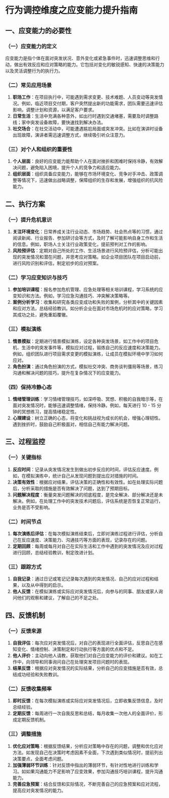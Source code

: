 # 行为调控维度之应变能力提升指南

## 一、应变能力的必要性

### （一）应变能力的定义

应变能力是指个体在面对突发状况、意外变化或紧急事件时，迅速调整思维和行动，做出有效反应和应对策略的能力。它包括对变化的敏锐感知、快速的决策能力以及灵活调整行为的执行力。

### （二）常见应用场景

1. **职场工作**：在项目执行中，可能遇到需求变更、技术难题、人员变动等突发情况。例如，临近项目交付期，客户突然提出新的功能需求，团队需要迅速评估影响，调整计划和资源，以满足客户要求。
2. **日常生活**：生活中充满各种意外，如出行时遇到交通堵塞，需要及时调整路线；家中突发设备故障，要快速找到解决办法。
3. **社交场合**：在社交活动中，可能遭遇尴尬局面或突发冲突。比如在演讲时设备出现故障，演讲者需迅速调整方式，继续吸引听众注意力。

### （三）对个人和组织的重要性

1. **个人层面**：良好的应变能力能帮助个人在面对挫折和困难时保持冷静，有效解决问题，避免陷入困境，提升个人的竞争力和适应能力。
2. **组织层面**：组织具备应变能力，能够在市场环境变化、竞争对手冲击、政策调整等情况下，迅速做出战略调整，保障组织的生存和发展，增强组织的抗风险能力。

## 二、执行方案

### （一）提升危机意识

1. **关注环境变化**：日常养成关注行业动态、市场趋势、社会热点等的习惯，通过阅读新闻、行业报告、参加研讨会等方式，及时了解可能影响自身工作和生活的信息。例如，职场人士关注行业政策变化，提前预判对工作的影响。
2. **风险预评估**：定期对自己所处的工作、生活场景进行风险预评估，分析可能出现的突发情况和潜在问题，并思考应对策略。如企业项目团队在项目启动前，进行风险识别和评估，制定初步的应对预案。

### （二）学习应变知识与技巧

1. **参加培训课程**：报名参加危机管理、应急处理等相关培训课程，学习系统的应变知识和方法。例如，学习应急沟通技巧、冲突解决策略等。
2. **案例分析学习**：收集和研究各类应变成功和失败的案例，分析其中的关键因素和应对方法，总结经验教训。如分析企业在面对市场危机时的应对策略，学习其成功之处，避免重蹈覆辙。

### （三）模拟演练

1. **情景模拟**：定期进行情景模拟演练，设定各种突发场景，如工作中的项目危机、生活中的突发事件等，模拟应对过程，锻炼自己的反应速度和决策能力。例如，组织团队进行项目需求变更的模拟演练，让成员在模拟环境中学习如何应对。
2. **角色扮演**：通过角色扮演的方式，模拟社交冲突、商务谈判僵局等场景，练习沟通和解决问题的技巧，提升在复杂情况下的应变能力。

### （四）保持冷静心态

1. **情绪管理训练**：学习情绪管理技巧，如深呼吸、冥想、积极的自我暗示等，在面对突发情况时，能够迅速调整情绪，保持冷静。例如，每天进行 10 - 15 分钟的冥想练习，提高情绪稳定性。
2. **心理建设**：树立正确的心态，将变化和挑战视为成长的机会，增强心理韧性。遇到挫折时，鼓励自己积极面对，相信自己有能力解决问题。

## 三、过程监控

### （一）关键指标

1. **反应时间**：记录从突发情况发生到做出初步反应的时间，评估反应速度。例如，在模拟演练中，统计自己从发现问题到提出应对措施的时间。
2. **决策有效性**：根据应对结果，评估决策的正确性和有效性。如在处理实际问题后，分析采取的措施是否有效解决了问题，达到了预期目标。
3. **问题解决程度**：衡量突发问题解决的彻底程度，是完全解决、部分解决还是未解决。例如，在处理工作中的突发技术问题后，评估系统是否恢复正常运行，业务是否不受影响。

### （二）时间节点

1. **每次演练后评估**：在每次模拟演练结束后，立即对演练过程进行评估，分析自己在反应速度、决策能力、沟通技巧等方面的表现，记录存在的问题。
2. **定期回顾**：每周或每月对自己在实际生活和工作中遇到的突发情况及应对过程进行回顾，总结经验教训，制定改进计划。

### （三）跟踪方式

1. **自我记录**：通过日记或笔记记录每次遇到的突发情况、自己的应对过程和结果，以及从中得到的启示。
2. **他人反馈**：在模拟演练或实际应对突发情况后，向参与的同事、朋友或家人询问他们的观察和建议，了解自己的不足之处。

## 四、反馈机制

### （一）反馈来源

1. **自我评估**：每次应对突发情况后，对自己的表现进行全面评估，反思自己在感知变化、情绪控制、决策制定和行动执行等方面的优点和不足。
2. **他人评价**：主动向他人请教，获取他们对自己应变能力的评价和建议。如在工作中，向领导和同事询问自己在处理突发项目问题时的表现。
3. **结果反馈**：根据应对突发情况的实际结果，分析自己的应变措施是否有效，总结成功经验和失败教训。

### （二）反馈收集频率

1. **即时反馈**：在每次模拟演练或实际应对突发情况后，立即收集反馈信息，及时总结经验。
2. **定期反馈**：每周进行一次自我反思和总结，每月收集一次他人的全面评价，形成定期反馈机制。

### （三）调整措施

1. **优化应对策略**：根据反馈结果，分析应对策略中存在的问题，调整和优化应对方法。如发现自己在决策时考虑因素不全面，下次遇到类似情况时，提前列出决策要点，全面考虑问题。
2. **加强薄弱环节训练**：针对反馈中指出的薄弱环节，有针对性地进行训练和学习。如如果沟通能力不足影响了应变效果，参加沟通技巧培训课程，提升沟通能力。
3. **完善应急预案**：结合反馈和实际情况，不断完善自己的应急预案和应对流程，提高应对突发情况的能力。
